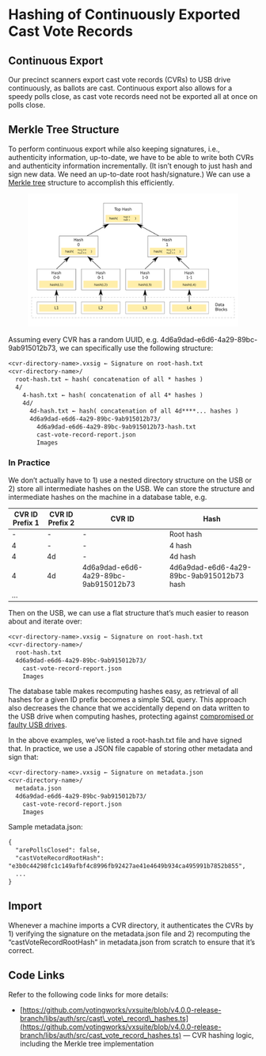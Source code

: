 # Hashing of Continuously Exported Cast Vote Records

## Continuous Export

Our precinct scanners export cast vote records (CVRs) to USB drive continuously, as ballots are cast. Continuous export also allows for a speedy polls close, as cast vote records need not be exported all at once on polls close.

## Merkle Tree Structure

To perform continuous export while also keeping signatures, i.e., authenticity information, up-to-date, we have to be able to write both CVRs and authenticity information incrementally. (It isn’t enough to just hash and sign new data. We need an up-to-date root hash/signature.) We can use a [Merkle tree](https://en.wikipedia.org/wiki/Merkle_tree) structure to accomplish this efficiently.

<figure><img src="../../../.gitbook/assets/image (1).png" alt=""><figcaption></figcaption></figure>

Assuming every CVR has a random UUID, e.g. 4d6a9dad-e6d6-4a29-89bc-9ab915012b73, we can specifically use the following structure:

```
<cvr-directory-name>.vxsig ← Signature on root-hash.txt
<cvr-directory-name>/
  root-hash.txt ← hash( concatenation of all * hashes )
  4/
    4-hash.txt ← hash( concatenation of all 4* hashes )
    4d/
      4d-hash.txt ← hash( concatenation of all 4d****... hashes )
      4d6a9dad-e6d6-4a29-89bc-9ab915012b73/
        4d6a9dad-e6d6-4a29-89bc-9ab915012b73-hash.txt
        cast-vote-record-report.json
        Images
```

### In Practice

We don’t actually have to 1) use a nested directory structure on the USB or 2) store all intermediate hashes on the USB. We can store the structure and intermediate hashes on the machine in a database table, e.g.

| CVR ID Prefix 1 | CVR ID Prefix 2 | CVR ID                               | Hash                                      |
| --------------- | --------------- | ------------------------------------ | ----------------------------------------- |
| -               | -               | -                                    | Root hash                                 |
| 4               | -               | -                                    | 4 hash                                    |
| 4               | 4d              | -                                    | 4d hash                                   |
| 4               | 4d              | 4d6a9dad-e6d6-4a29-89bc-9ab915012b73 | 4d6a9dad-e6d6-4a29-89bc-9ab915012b73 hash |
| …               |                 |                                      |                                           |

Then on the USB, we can use a flat structure that’s much easier to reason about and iterate over:

```
<cvr-directory-name>.vxsig ← Signature on root-hash.txt
<cvr-directory-name>/
  root-hash.txt
  4d6a9dad-e6d6-4a29-89bc-9ab915012b73/
    cast-vote-record-report.json
    Images
```

The database table makes recomputing hashes easy, as retrieval of all hashes for a given ID prefix becomes a simple SQL query. This approach also decreases the chance that we accidentally depend on data written to the USB drive when computing hashes, protecting against [compromised or faulty USB drives](https://github.com/votingworks/vxsuite/pull/3554).

In the above examples, we’ve listed a root-hash.txt file and have signed that. In practice, we use a JSON file capable of storing other metadata and sign that:

```
<cvr-directory-name>.vxsig ← Signature on metadata.json
<cvr-directory-name>/
  metadata.json
  4d6a9dad-e6d6-4a29-89bc-9ab915012b73/
    cast-vote-record-report.json
    Images
```

Sample metadata.json:

```
{
  "arePollsClosed": false,
  "castVoteRecordRootHash": "e3b0c44298fc1c149afbf4c8996fb92427ae41e4649b934ca495991b7852b855",
  ...
}
```

## Import

Whenever a machine imports a CVR directory, it authenticates the CVRs by 1) verifying the signature on the metadata.json file and 2) recomputing the “castVoteRecordRootHash” in metadata.json from scratch to ensure that it’s correct.

## Code Links

Refer to the following code links for more details:

* [https://github.com/votingworks/vxsuite/blob/v4.0.0-release-branch/libs/auth/src/cast\_vote\_record\_hashes.ts](https://github.com/votingworks/vxsuite/blob/v4.0.0-release-branch/libs/auth/src/cast_vote_record_hashes.ts) — CVR hashing logic, including the Merkle tree implementation
